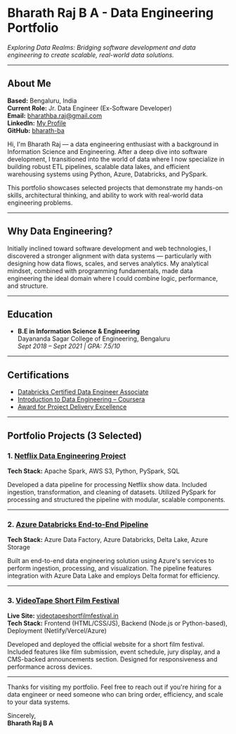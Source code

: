 # Bharath Raj B A - Data Engineering Portfolio

*Exploring Data Realms: Bridging software development and data engineering to create scalable, real-world data solutions.*

---

## About Me

**Based:** Bengaluru, India  
**Current Role:** Jr. Data Engineer (Ex-Software Developer)  
**Email:** bharathba.raj@gmail.com  
**LinkedIn:** [My Profile](https://www.linkedin.com/in/bharath-raj-b-a-b46022145/)  
**GitHub:** [bharath-ba](https://github.com/bharath-ba)

Hi, I'm Bharath Raj — a data engineering enthusiast with a background in Information Science and Engineering. After a deep dive into software development, I transitioned into the world of data where I now specialize in building robust ETL pipelines, scalable data lakes, and efficient warehousing systems using Python, Azure, Databricks, and PySpark.

This portfolio showcases selected projects that demonstrate my hands-on skills, architectural thinking, and ability to work with real-world data engineering problems.

---

## Why Data Engineering?

Initially inclined toward software development and web technologies, I discovered a stronger alignment with data systems — particularly with designing how data flows, scales, and serves analytics. My analytical mindset, combined with programming fundamentals, made data engineering the ideal domain where I could combine logic, performance, and structure.

---

## Education

- **B.E in Information Science & Engineering**  
  Dayananda Sagar College of Engineering, Bengaluru  
  *Sept 2018 – Sept 2021 | GPA: 7.5/10*

---

## Certifications

- [Databricks Certified Data Engineer Associate](https://credentials.databricks.com/cfc95251-55e5-4c16-851c-c6511825aa77#acc.jUpJAv2S)  
- [Introduction to Data Engineering – Coursera](https://coursera.org/share/789fbbbe6b608dafd1f03fe6936c282f)  
- [Award for Project Delivery Excellence](https://drive.google.com/file/d/1Rik6_Ramp7vc0g6t87ZB15zuXGS3zHYz/view?usp=sharing)

---

## Portfolio Projects (3 Selected)

### 1. [Netflix Data Engineering Project](https://github.com/bharath-ba/netflix-data-engineering-project)  
**Tech Stack:** Apache Spark, AWS S3, Python, PySpark, SQL  

Developed a data pipeline for processing Netflix show data. Included ingestion, transformation, and cleaning of datasets. Utilized PySpark for processing and structured the pipeline with modular, scalable components.

---

### 2. [Azure Databricks End-to-End Pipeline](https://github.com/bharath-ba/Azure-Databricks-ETE)  
**Tech Stack:** Azure Data Factory, Azure Databricks, Delta Lake, Azure Storage  

Built an end-to-end data engineering solution using Azure's services to perform ingestion, processing, and visualization. The pipeline features integration with Azure Data Lake and employs Delta format for efficiency.

---

### 3. [VideoTape Short Film Festival](https://github.com/bharath-ba/Videotape)  
**Live Site:** [videotapeshortfilmfestival.in](https://videotapeshortfilmfestival.in)  
**Tech Stack:** Frontend (HTML/CSS/JS), Backend (Node.js or Python-based), Deployment (Netlify/Vercel/Azure)  

Developed and deployed the official website for a short film festival. Included features like film submission, event schedule, jury display, and a CMS-backed announcements section. Designed for responsiveness and performance across devices.

---

Thanks for visiting my portfolio. Feel free to reach out if you're hiring for a data engineer or need someone who can bring order, efficiency, and scale to your data systems.

Sincerely,  
**Bharath Raj B A**
